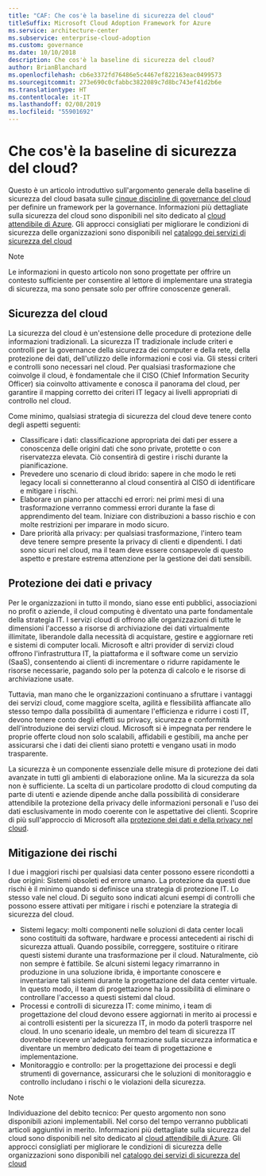 ```yaml
---
title: "CAF: Che cos'è la baseline di sicurezza del cloud"
titleSuffix: Microsoft Cloud Adoption Framework for Azure
ms.service: architecture-center
ms.subservice: enterprise-cloud-adoption
ms.custom: governance
ms.date: 10/10/2018
description: Che cos'è la baseline di sicurezza del cloud?
author: BrianBlanchard
ms.openlocfilehash: cb6e3372fd76486e5c4467ef822163eac0499573
ms.sourcegitcommit: 273e690c0cfabbc3822089c7d8bc743ef41d2b6e
ms.translationtype: HT
ms.contentlocale: it-IT
ms.lasthandoff: 02/08/2019
ms.locfileid: "55901692"
---
```

<!-- markdownlint-disable MD026 -->

# <a name="what-is-the-cloud-security-baseline"></a>Che cos'è la baseline di sicurezza del cloud?

Questo è un articolo introduttivo sull'argomento generale della baseline di sicurezza del cloud basata sulle [cinque discipline di governance del cloud](../governance-disciplines.md) per definire un framework per la governance. Informazioni più dettagliate sulla sicurezza del cloud sono disponibili nel sito dedicato al [cloud attendibile di Azure](https://azure.microsoft.com/overview/trusted-cloud/). Gli approcci consigliati per migliorare le condizioni di sicurezza delle organizzazioni sono disponibili nel [catalogo dei servizi di sicurezza del cloud](https://www.microsoft.com/security/information-protection)

> [!NOTE]
> Le informazioni in questo articolo non sono progettate per offrire un contesto sufficiente per consentire al lettore di implementare una strategia di sicurezza, ma sono pensate solo per offrire conoscenze generali.

## <a name="cloud-security"></a>Sicurezza del cloud

La sicurezza del cloud è un'estensione delle procedure di protezione delle informazioni tradizionali. La sicurezza IT tradizionale include criteri e controlli per la governance della sicurezza dei computer e della rete, della protezione dei dati, dell'utilizzo delle informazioni e così via. Gli stessi criteri e controlli sono necessari nel cloud. Per qualsiasi trasformazione che coinvolge il cloud, è fondamentale che il CISO (Chief Information Security Officer) sia coinvolto attivamente e conosca il panorama del cloud, per garantire il mapping corretto dei criteri IT legacy ai livelli appropriati di controllo nel cloud.

Come minimo, qualsiasi strategia di sicurezza del cloud deve tenere conto degli aspetti seguenti:

* Classificare i dati: classificazione appropriata dei dati per essere a conoscenza delle origini dati che sono private, protette o con riservatezza elevata. Ciò consentirà di gestire i rischi durante la pianificazione.
* Prevedere uno scenario di cloud ibrido: sapere in che modo le reti legacy locali si connetteranno al cloud consentirà al CISO di identificare e mitigare i rischi.
* Elaborare un piano per attacchi ed errori: nei primi mesi di una trasformazione verranno commessi errori durante la fase di apprendimento del team. Iniziare con distribuzioni a basso rischio e con molte restrizioni per imparare in modo sicuro.
* Dare priorità alla privacy: per qualsiasi trasformazione, l'intero team deve tenere sempre presente la privacy di clienti e dipendenti. I dati sono sicuri nel cloud, ma il team deve essere consapevole di questo aspetto e prestare estrema attenzione per la gestione dei dati sensibili.

## <a name="protecting-data-and-privacy"></a>Protezione dei dati e privacy

Per le organizzazioni in tutto il mondo, siano esse enti pubblici, associazioni no profit o aziende, il cloud computing è diventato una parte fondamentale della strategia IT. I servizi cloud di offrono alle organizzazioni di tutte le dimensioni l'accesso a risorse di archiviazione dei dati virtualmente illimitate, liberandole dalla necessità di acquistare, gestire e aggiornare reti e sistemi di computer locali. Microsoft e altri provider di servizi cloud offrono l'infrastruttura IT, la piattaforma e il software come un servizio (SaaS), consentendo ai clienti di incrementare o ridurre rapidamente le risorse necessarie, pagando solo per la potenza di calcolo e le risorse di archiviazione usate.

Tuttavia, man mano che le organizzazioni continuano a sfruttare i vantaggi dei servizi cloud, come maggiore scelta, agilità e flessibilità affiancate allo stesso tempo dalla possibilità di aumentare l'efficienza e ridurre i costi IT, devono tenere conto degli effetti su privacy, sicurezza e conformità dell'introduzione dei servizi cloud. Microsoft si è impegnata per rendere le proprie offerte cloud non solo scalabili, affidabili e gestibili, ma anche per assicurarsi che i dati dei clienti siano protetti e vengano usati in modo trasparente.

La sicurezza è un componente essenziale delle misure di protezione dei dati avanzate in tutti gli ambienti di elaborazione online. Ma la sicurezza da sola non è sufficiente. La scelta di un particolare prodotto di cloud computing da parte di utenti e aziende dipende anche dalla possibilità di considerare attendibile la protezione della privacy delle informazioni personali e l'uso dei dati esclusivamente in modo coerente con le aspettative dei clienti. Scoprire di più sull'approccio di Microsoft alla [protezione dei dati e della privacy nel cloud](https://go.microsoft.com/fwlink/?LinkId=808242&clcid=0x409).

## <a name="risk-mitigation"></a>Mitigazione dei rischi

I due i maggiori rischi per qualsiasi data center possono essere ricondotti a due origini: Sistemi obsoleti ed errore umano. La protezione da questi due rischi è il minimo quando si definisce una strategia di protezione IT. Lo stesso vale nel cloud. Di seguito sono indicati alcuni esempi di controlli che possono essere attivati per mitigare i rischi e potenziare la strategia di sicurezza del cloud.

* Sistemi legacy: molti componenti nelle soluzioni di data center locali sono costituiti da software, hardware e processi antecedenti ai rischi di sicurezza attuali. Quando possibile, correggere, sostituire o ritirare questi sistemi durante una trasformazione per il cloud. Naturalmente, ciò non sempre è fattibile. Se alcuni sistemi legacy rimarranno in produzione in una soluzione ibrida, è importante conoscere e inventariare tali sistemi durante la progettazione del data center virtuale. In questo modo, il team di progettazione ha la possibilità di eliminare o controllare l'accesso a questi sistemi dal cloud.
* Processi e controlli di sicurezza IT: come minimo, i team di progettazione del cloud devono essere aggiornati in merito ai processi e ai controlli esistenti per la sicurezza IT, in modo da poterli trasporre nel cloud. In uno scenario ideale, un membro del team di sicurezza IT dovrebbe ricevere un'adeguata formazione sulla sicurezza informatica e diventare un membro dedicato dei team di progettazione e implementazione.
* Monitoraggio e controllo: per la progettazione dei processi e degli strumenti di governance, assicurarsi che le soluzioni di monitoraggio e controllo includano i rischi o le violazioni della sicurezza.

> [!NOTE]
> Individuazione del debito tecnico: Per questo argomento non sono disponibili azioni implementabili. Nel corso del tempo verranno pubblicati articoli aggiuntivi in merito. Informazioni più dettagliate sulla sicurezza del cloud sono disponibili nel sito dedicato al [cloud attendibile di Azure](https://azure.microsoft.com/overview/trusted-cloud/). Gli approcci consigliati per migliorare le condizioni di sicurezza delle organizzazioni sono disponibili nel [catalogo dei servizi di sicurezza del cloud](https://www.microsoft.com/security/information-protection)